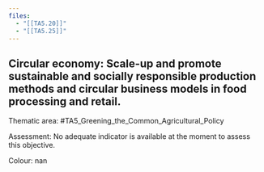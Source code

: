 ```yaml
---
files:
  - "[[TA5.20]]"
  - "[[TA5.25]]"
---
```

## Circular economy: Scale-up and promote sustainable and socially responsible production methods and circular business models in food processing and retail.

Thematic area: #TA5_Greening_the_Common_Agricultural_Policy

Assessment: No adequate indicator is available at the moment to assess this objective.

Colour: nan